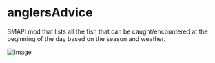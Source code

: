 # anglersAdvice
SMAPI mod that lists all the fish that can be caught/encountered at the beginning of the day based on the season and weather.




![image](https://user-images.githubusercontent.com/77083766/167977529-5055ac53-09e0-444c-b9b5-b17eed8ea48b.png)
